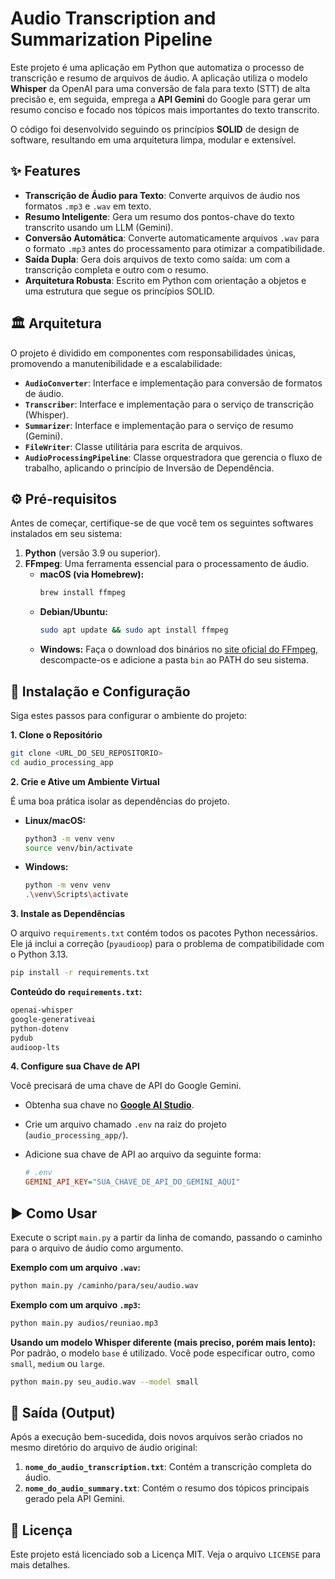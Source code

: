# Audio Transcription and Summarization Pipeline

Este projeto é uma aplicação em Python que automatiza o processo de transcrição e resumo de arquivos de áudio. A aplicação utiliza o modelo **Whisper** da OpenAI para uma conversão de fala para texto (STT) de alta precisão e, em seguida, emprega a **API Gemini** do Google para gerar um resumo conciso e focado nos tópicos mais importantes do texto transcrito.

O código foi desenvolvido seguindo os princípios **SOLID** de design de software, resultando em uma arquitetura limpa, modular e extensível.

## ✨ Features

- **Transcrição de Áudio para Texto**: Converte arquivos de áudio nos formatos `.mp3` e `.wav` em texto.
- **Resumo Inteligente**: Gera um resumo dos pontos-chave do texto transcrito usando um LLM (Gemini).
- **Conversão Automática**: Converte automaticamente arquivos `.wav` para o formato `.mp3` antes do processamento para otimizar a compatibilidade.
- **Saída Dupla**: Gera dois arquivos de texto como saída: um com a transcrição completa e outro com o resumo.
- **Arquitetura Robusta**: Escrito em Python com orientação a objetos e uma estrutura que segue os princípios SOLID.

## 🏛️ Arquitetura

O projeto é dividido em componentes com responsabilidades únicas, promovendo a manutenibilidade e a escalabilidade:

- **`AudioConverter`**: Interface e implementação para conversão de formatos de áudio.
- **`Transcriber`**: Interface e implementação para o serviço de transcrição (Whisper).
- **`Summarizer`**: Interface e implementação para o serviço de resumo (Gemini).
- **`FileWriter`**: Classe utilitária para escrita de arquivos.
- **`AudioProcessingPipeline`**: Classe orquestradora que gerencia o fluxo de trabalho, aplicando o princípio de Inversão de Dependência.

## ⚙️ Pré-requisitos

Antes de começar, certifique-se de que você tem os seguintes softwares instalados em seu sistema:

1.  **Python** (versão 3.9 ou superior).
2.  **FFmpeg**: Uma ferramenta essencial para o processamento de áudio.
    -   **macOS (via Homebrew):**
        ```bash
        brew install ffmpeg
        ```
    -   **Debian/Ubuntu:**
        ```bash
        sudo apt update && sudo apt install ffmpeg
        ```
    -   **Windows:**
        Faça o download dos binários no [site oficial do FFmpeg](https://ffmpeg.org/download.html), descompacte-os e adicione a pasta `bin` ao PATH do seu sistema.

## 🚀 Instalação e Configuração

Siga estes passos para configurar o ambiente do projeto:

**1. Clone o Repositório**

```bash
git clone <URL_DO_SEU_REPOSITORIO>
cd audio_processing_app
```

**2. Crie e Ative um Ambiente Virtual**

É uma boa prática isolar as dependências do projeto.

- **Linux/macOS:**
  ```bash
  python3 -m venv venv
  source venv/bin/activate
  ```
- **Windows:**
  ```bash
  python -m venv venv
  .\venv\Scripts\activate
  ```

**3. Instale as Dependências**

O arquivo `requirements.txt` contém todos os pacotes Python necessários. Ele já inclui a correção (`pyaudioop`) para o problema de compatibilidade com o Python 3.13.

```bash
pip install -r requirements.txt
```

**Conteúdo do `requirements.txt`:**
```txt
openai-whisper
google-generativeai
python-dotenv
pydub
audioop-lts
```

**4. Configure sua Chave de API**

Você precisará de uma chave de API do Google Gemini.

- Obtenha sua chave no [**Google AI Studio**](https://aistudio.google.com/app/apikey).
- Crie um arquivo chamado `.env` na raiz do projeto (`audio_processing_app/`).
- Adicione sua chave de API ao arquivo da seguinte forma:

  ```ini
  # .env
  GEMINI_API_KEY="SUA_CHAVE_DE_API_DO_GEMINI_AQUI"
  ```

## ▶️ Como Usar

Execute o script `main.py` a partir da linha de comando, passando o caminho para o arquivo de áudio como argumento.

**Exemplo com um arquivo `.wav`:**
```bash
python main.py /caminho/para/seu/audio.wav
```

**Exemplo com um arquivo `.mp3`:**
```bash
python main.py audios/reuniao.mp3
```

**Usando um modelo Whisper diferente (mais preciso, porém mais lento):**
Por padrão, o modelo `base` é utilizado. Você pode especificar outro, como `small`, `medium` ou `large`.

```bash
python main.py seu_audio.wav --model small
```

## 📄 Saída (Output)

Após a execução bem-sucedida, dois novos arquivos serão criados no mesmo diretório do arquivo de áudio original:

1.  **`nome_do_audio_transcription.txt`**: Contém a transcrição completa do áudio.
2.  **`nome_do_audio_summary.txt`**: Contém o resumo dos tópicos principais gerado pela API Gemini.

## 📝 Licença

Este projeto está licenciado sob a Licença MIT. Veja o arquivo `LICENSE` para mais detalhes.
